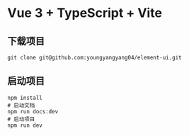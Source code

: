 # Vue 3 + TypeScript + Vite

## 下载项目
```shell
git clone git@github.com:youngyangyang04/element-ui.git
```

## 启动项目
```shell
npm install
# 启动文档
npm run docs:dev
# 启动项目
npm run dev
```